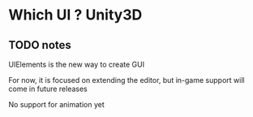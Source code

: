 # Which UI ? Unity3D

## TODO notes

UIElements is the new way to create GUI

For now, it is focused on extending the editor, but in-game support will come in future releases

No support for animation yet
